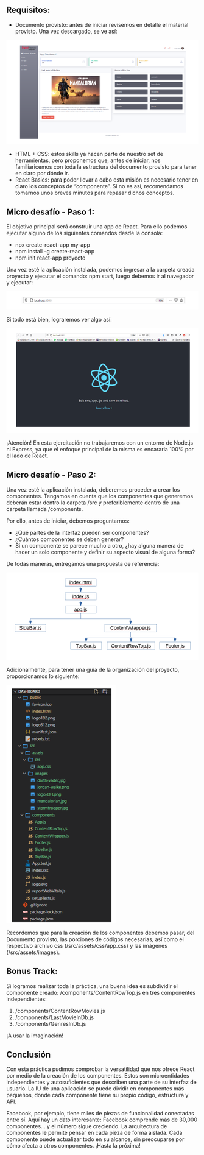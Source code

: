 ## Requisitos:
- Documento provisto: antes de iniciar revisemos en detalle el material provisto.
Una vez descargado, se ve así:

![vista](public/imgQuestions/view.png)

- HTML + CSS: estos skills ya hacen parte de nuestro set de herramientas, pero
proponemos que, antes de iniciar, nos familiaricemos con toda la estructura del
documento provisto para tener en claro por dónde ir.
- React Basics: para poder llevar a cabo esta misión es necesario tener en claro los
conceptos de “componente”. Si no es así, recomendamos tomarnos unos breves
minutos para repasar dichos conceptos.

## Micro desafío - Paso 1:
El objetivo principal será construir una app de React. Para ello podemos ejecutar alguno de
los siguientes comandos desde la consola:
- npx create-react-app my-app
- npm install -g create-react-app
- npm init react-app proyecto

Una vez esté la aplicación instalada, podemos ingresar a la carpeta creada proyecto y
ejecutar el comando: npm start, luego debemos ir al navegador y ejecutar:

![localhost](public/imgQuestions/localhost.png)

Si todo está bien, lograremos ver algo así:

![react](public/imgQuestions/react.png)

¡Atención! En esta ejercitación no trabajaremos con un entorno de Node.js ni Express,
ya que el enfoque principal de la misma es encararla 100% por el lado de React.

## Micro desafío - Paso 2:
Una vez esté la aplicación instalada, deberemos proceder a crear los componentes.
Tengamos en cuenta que los componentes que generemos deberán estar dentro la
carpeta /src y preferiblemente dentro de una carpeta llamada /components.

Por ello, antes de iniciar, debemos preguntarnos:

- ¿Qué partes de la interfaz pueden ser componentes?
- ¿Cuántos componentes se deben generar?
- Si un componente se parece mucho a otro, ¿hay alguna manera de hacer un solo
componente y definir su aspecto visual de alguna forma?

De todas maneras, entregamos una propuesta de referencia:

![red](public/imgQuestions/red.png)

Adicionalmente, para tener una guía de la organización del proyecto, proporcionamos lo
siguiente:

![carpetas](public/imgQuestions/carpetas.png)

Recordemos que para la creación de los componentes debemos pasar, del Documento
provisto, las porciones de códigos necesarias, así como el respectivo archivo css
(/src/assets/css/app.css) y las imágenes (/src/assets/images).

## Bonus Track:
Si logramos realizar toda la práctica, una buena idea es subdividir el componente creado:
/components/ContentRowTop.js en tres componentes independientes:

1. /components/ContentRowMovies.js
2. /components/LastMovieInDb.js
3. /components/GenresInDb.js

¡A usar la imaginación!

## Conclusión
Con esta práctica pudimos comprobar la versatilidad que nos ofrece React por medio de la
creación de los componentes. Estos son microentidades independientes y autosuficientes
que describen una parte de su interfaz de usuario. La IU de una aplicación se puede dividir
en componentes más pequeños, donde cada componente tiene su propio código,
estructura y API.

Facebook, por ejemplo, tiene miles de piezas de funcionalidad conectadas entre sí. Aquí
hay un dato interesante: Facebook comprende más de 30,000 componentes... y el número
sigue creciendo. La arquitectura de componentes le permite pensar en cada pieza de
forma aislada. Cada componente puede actualizar todo en su alcance, sin preocuparse por
cómo afecta a otros componentes.
¡Hasta la próxima!